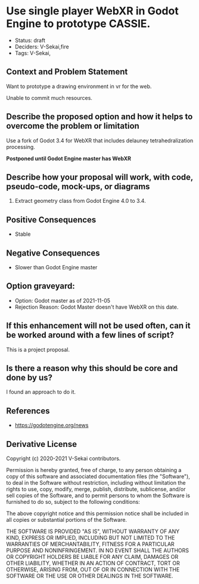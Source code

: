 # Use single player WebXR in Godot Engine to prototype CASSIE.

- Status: draft <!-- draft | rejected | accepted | deprecated | superseded by -->
- Deciders: V-Sekai,fire
- Tags: V-Sekai,

## Context and Problem Statement

Want to prototype a drawing environment in vr for the web.

Unable to commit much resources.

## Describe the proposed option and how it helps to overcome the problem or limitation

Use a fork of Godot 3.4 for WebXR that includes delauney tetrahedralization processing.

**Postponed until Godot Engine master has WebXR**

## Describe how your proposal will work, with code, pseudo-code, mock-ups, or diagrams

1. Extract geometry class from Godot Engine 4.0 to 3.4.

## Positive Consequences <!-- optional -->

- Stable

## Negative Consequences <!-- optional -->

- Slower than Godot Engine master

## Option graveyard: <!-- same as above -->

- Option: Godot master as of 2021-11-05
- Rejection Reason: Godot Master doesn't have WebXR on this date.

## If this enhancement will not be used often, can it be worked around with a few lines of script?

This is a project proposal.

## Is there a reason why this should be core and done by us?

I found an approach to do it.

## References <!-- optional -->

- https://godotengine.org/news

## Derivative License

Copyright (c) 2020-2021 V-Sekai contributors.

Permission is hereby granted, free of charge, to any person obtaining a copy
of this software and associated documentation files (the "Software"), to deal
in the Software without restriction, including without limitation the rights
to use, copy, modify, merge, publish, distribute, sublicense, and/or sell
copies of the Software, and to permit persons to whom the Software is
furnished to do so, subject to the following conditions:

The above copyright notice and this permission notice shall be included in all
copies or substantial portions of the Software.

THE SOFTWARE IS PROVIDED "AS IS", WITHOUT WARRANTY OF ANY KIND, EXPRESS OR
IMPLIED, INCLUDING BUT NOT LIMITED TO THE WARRANTIES OF MERCHANTABILITY,
FITNESS FOR A PARTICULAR PURPOSE AND NONINFRINGEMENT. IN NO EVENT SHALL THE
AUTHORS OR COPYRIGHT HOLDERS BE LIABLE FOR ANY CLAIM, DAMAGES OR OTHER
LIABILITY, WHETHER IN AN ACTION OF CONTRACT, TORT OR OTHERWISE, ARISING FROM,
OUT OF OR IN CONNECTION WITH THE SOFTWARE OR THE USE OR OTHER DEALINGS IN THE
SOFTWARE.

